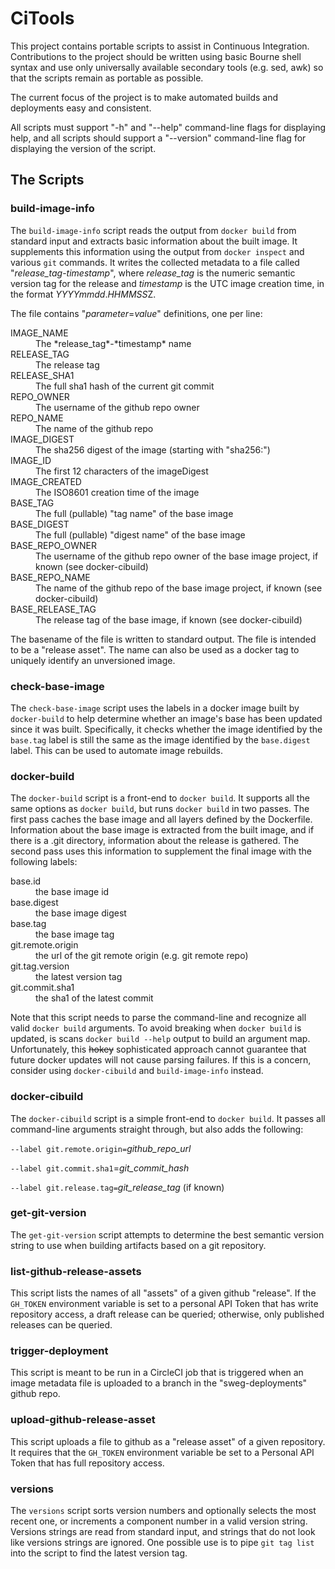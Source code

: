 # CiTools

This project contains portable scripts to assist in Continuous Integration.
Contributions to the project should be written using basic Bourne shell syntax
and use only universally available secondary tools  (e.g. sed, awk) so that
the scripts remain as portable as possible.

The current focus of the project is to make automated builds and deployments
easy and consistent.

All scripts must support "-h" and "--help" command-line flags for displaying
help, and all scripts should support a "--version" command-line flag for
displaying the version of the script.

## The Scripts

### build-image-info

The `build-image-info` script reads the output from `docker build` from
standard input and extracts basic information about the built image. It
supplements this information using the output from `docker inspect` and
various `git` commands. It writes the collected metadata to a file called
"*release_tag*-*timestamp*", where *release_tag* is the numeric semantic
version tag for the release and *timestamp* is the UTC image creation
time, in the format *YYYYmmdd*.*HHMMSS*Z.

The file contains "*parameter*=*value*" definitions, one per line:

<dl>
  <dt>IMAGE_NAME</dt><dd>The *release_tag*-*timestamp* name</dd>
  <dt>RELEASE_TAG</dt><dd>The release tag</dd>
  <dt>RELEASE_SHA1</dt><dd>The full sha1 hash of the current git commit</dd>
  <dt>REPO_OWNER</dt><dd>The username of the github repo owner</dd>
  <dt>REPO_NAME</dt><dd>The name of the github repo</dd>
  <dt>IMAGE_DIGEST</dt><dd>The sha256 digest of the image (starting with "sha256:")</dd>
  <dt>IMAGE_ID</dt><dd>The first 12 characters of the imageDigest</dd>
  <dt>IMAGE_CREATED</dt><dd>The ISO8601 creation time of the image</dd>
  <dt>BASE_TAG</dt><dd>The full (pullable) "tag name" of the base image</dd>
  <dt>BASE_DIGEST</dt><dd>The full (pullable) "digest name" of the base image</dd>
  <dt>BASE_REPO_OWNER</dt><dd>The username of the github repo owner of the base image project, if known (see docker-cibuild)</dd>
  <dt>BASE_REPO_NAME</dt><dd>The name of the github repo of the base image project, if known (see docker-cibuild)</dd>
  <dt>BASE_RELEASE_TAG</dt><dd>The release tag of the base image, if known (see docker-cibuild)</dd>
</dl>

The basename of the file is written to standard output. The file is intended to
be a "release asset". The name can also be used as a docker tag to uniquely
identify an unversioned image.

### check-base-image

The `check-base-image` script uses the labels in a docker image built by
`docker-build` to help determine whether an image's base has been updated
since it was built. Specifically, it checks whether the image identified
by the `base.tag` label is still the same as the image identified by the
`base.digest` label. This can be used to automate image rebuilds.

### docker-build

The `docker-build` script is a front-end to `docker build`. It supports all
the same options as `docker build`, but runs `docker build` in two passes.
The first pass caches the base image and all layers defined by the Dockerfile.
Information about the base image is extracted from the built image, and if
there is a .git directory, information about the release is gathered. The
second pass uses this information to supplement the final image with the
following labels:
<dl>
  <dt>base.id</dt><dd>the base image id</dd>
  <dt>base.digest</dt><dd>the base image digest</dd>
  <dt>base.tag</dt><dd>the base image tag</dd>
  <dt>git.remote.origin</dt><dd>the url of the git remote origin (e.g. git remote repo)</dd>
  <dt>git.tag.version</dt><dd>the latest version tag</dd>
  <dt>git.commit.sha1</dt><dd>the sha1 of the latest commit</dd>
</dl>

Note that this script needs to parse the command-line and recognize all valid
`docker build` arguments. To avoid breaking when `docker build` is updated,
is scans `docker build --help` output to build an argument map. Unfortunately,
this ~~hokey~~ sophisticated approach cannot guarantee that future docker
updates will not cause parsing failures. If this is a concern, consider using
`docker-cibuild` and `build-image-info` instead.

### docker-cibuild

The `docker-cibuild` script is a simple front-end to `docker build`. It passes
all command-line arguments straight through, but also adds the following:

`--label git.remote.origin=`*github_repo_url*

`--label git.commit.sha1`=*git_commit_hash*

`--label git.release.tag=`*git_release_tag* (if known)

### get-git-version

The `get-git-version` script attempts to determine the best semantic version
string to use when building artifacts based on a git repository.

### list-github-release-assets

This script lists the names of all "assets" of a given github "release". If the
`GH_TOKEN` environment variable is set to a personal API Token that has write
repository access, a draft release can be queried; otherwise, only published
releases can be queried.

### trigger-deployment

This script is meant to be run in a CircleCI job that is triggered when an
image metadata file is uploaded to a branch in the "sweg-deployments"
github repo.

### upload-github-release-asset

This script uploads a file to github as a "release asset" of a given
repository. It requires that the `GH_TOKEN` environment variable be set to a
Personal API Token that has full repository access.

### versions

The `versions` script sorts version numbers and optionally selects the most
recent one, or increments a component number in a valid version string.
Versions strings are read from standard input, and strings that do not look
like versions strings are ignored. One possible use is to pipe `git tag list`
into the script to find the latest version tag.




